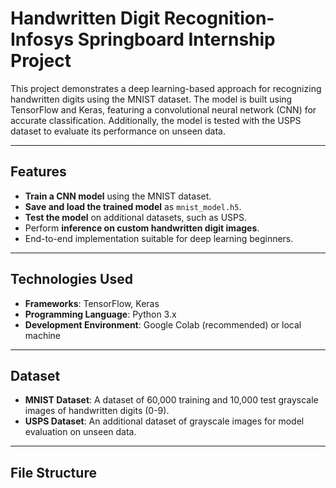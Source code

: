 # Handwritten Digit Recognition-Infosys Springboard Internship Project

This project demonstrates a deep learning-based approach for recognizing handwritten digits using the MNIST dataset. The model is built using TensorFlow and Keras, featuring a convolutional neural network (CNN) for accurate classification. Additionally, the model is tested with the USPS dataset to evaluate its performance on unseen data.

---

## Features

- **Train a CNN model** using the MNIST dataset.
- **Save and load the trained model** as `mnist_model.h5`.
- **Test the model** on additional datasets, such as USPS.
- Perform **inference on custom handwritten digit images**.
- End-to-end implementation suitable for deep learning beginners.

---

## Technologies Used

- **Frameworks**: TensorFlow, Keras
- **Programming Language**: Python 3.x
- **Development Environment**: Google Colab (recommended) or local machine

---

## Dataset

- **MNIST Dataset**: A dataset of 60,000 training and 10,000 test grayscale images of handwritten digits (0-9).
- **USPS Dataset**: An additional dataset of grayscale images for model evaluation on unseen data.

---

## File Structure

